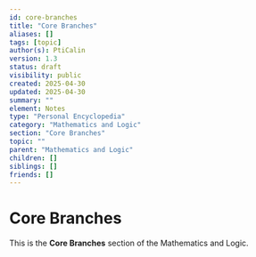 ```yaml
---
id: core-branches
title: "Core Branches"
aliases: []
tags: [topic]
author(s): PtiCalin
version: 1.3
status: draft
visibility: public
created: 2025-04-30
updated: 2025-04-30
summary: ""
element: Notes
type: "Personal Encyclopedia"
category: "Mathematics and Logic"
section: "Core Branches"
topic: ""
parent: "Mathematics and Logic"
children: []
siblings: []
friends: []
---
```

# Core Branches

This is the **Core Branches** section of the Mathematics and Logic.
